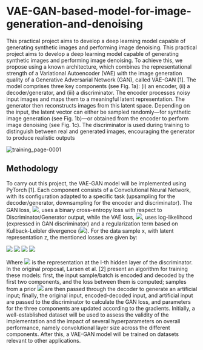 # VAE-GAN-based-model-for-image-generation-and-denoising
This practical project aims to develop a deep learning model capable of generating synthetic images and performing image denoising. This practical project aims to develop a deep learning model capable of generating synthetic images and performing image denoising. To achieve this, we propose using a known architecture, which combines the representational strength of a Variational Autoencoder (VAE) with the image generation quality of a Generative Adversarial Network (GAN), called VAE-GAN [1]. The model comprises three key components (see Fig. 1a): (i) an encoder, (ii) a decoder/generator, and (iii) a discriminator. The encoder processes noisy input images and maps them to a meaningful latent representation. The generator then reconstructs images from this latent space. Depending on the input, the latent vector can either be sampled randomly—for synthetic image generation (see Fig. 1b)—or obtained from the encoder to perform image denoising (see Fig. 1c). The discriminator is used during training to distinguish between real and generated images, encouraging the generator to produce realistic outputs

![training_page-0001](https://github.com/user-attachments/assets/634038b2-a30a-4156-8125-25d9efe656e7)

## Methodology

To carry out this project, the VAE-GAN model will be implemented using PyTorch [1]. Each component consists of a Convolutional Neural Network, with its configuration adapted to a specific task (upsampling for the decoder/generator, downsampling for the encoder and discriminator). The GAN loss, <img src="https://latex.codecogs.com/gif.latex?\mathcal{L}_{\text{GAN}}" />, uses a binary cross-entropy loss with respect to Discriminator/Generator output, while the VAE loss, <img src="https://latex.codecogs.com/gif.latex?\mathcal{L}_{\text{VAE}}" />, uses log-likelihood (expressed in GAN discriminator) and a regularization term based on Kullback-Leibler divergence (<img src="https://latex.codecogs.com/gif.latex?\text{D}_{\text{KL}}" />). For the data sample x, with latent representation z, the mentioned losses are given by:

<img src="https://latex.codecogs.com/gif.latex?\mathcal{L}=\mathcal{L}_{\text{Dis}_l}+\mathcal{L}_{\text{prior}}+\mathcal{L}_{\text{GAN}}" />
<img src="https://latex.codecogs.com/gif.latex?\mathcal{L}_{\text{GAN}}=\log(\text{Dis}(x))+\log(1-\text{Dis}(\text{Gen}(z)))" />
<img src="https://latex.codecogs.com/gif.latex?\mathcal{L}_{\text{Dis}_l}=-\mathbb{E}_{q(z|x)}\left[\log{p(\text{Dis}_l(x)|z)}\right]" />
<img src="https://latex.codecogs.com/gif.latex?\mathcal{L}_{\text{prior}}=\text{D}_{\text{KL}}(q(z|x)\|p(z))" />

Where <img src="https://latex.codecogs.com/gif.latex?\text{Dis}_l(x)" /> is the representation at the l-th hidden layer of the discriminator. In the original proposal, Larsen et al. [2] present an algorithm for training these models: first, the input sample/batch is encoded and decoded by the first two components, and the loss between them is computed; samples from a prior <img src="https://latex.codecogs.com/gif.latex?p(z)\sim\mathcal{N}(0,\mathbf{I})" /> are then passed through the decoder to generate an artificial input; finally, the original input, encoded-decoded input, and artificial input are passed to the discriminator to calculate the GAN loss, and parameters for the three components are updated according to the gradients. Initially, a well-established dataset will be used to assess the validity of the implementation and the impact of several hyperparameters on overall performance, namely convolutional layer size across the different components. After this, a VAE-GAN model will be trained on datasets relevant to other applications.
